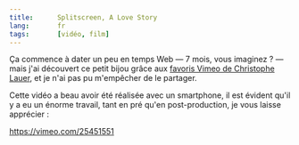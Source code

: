 ```yaml
---
title:      Splitscreen, A Love Story
lang:       fr
tags:       [vidéo, film]
---
```


Ça commence à dater un peu en temps Web — 7 mois, vous imaginez ? — mais j'ai découvert ce petit bijou grâce aux [favoris Vimeo de Christophe Lauer](http://vimeo.com/clauer/likes), et je n'ai pas pu m'empêcher de le partager.

Cette vidéo a beau avoir été réalisée avec un smartphone, il est évident qu'il y a eu un énorme travail, tant en pré qu'en post-production, je vous laisse apprécier :

https://vimeo.com/25451551
